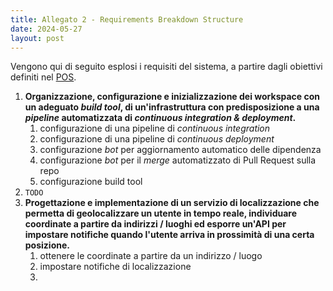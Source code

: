 ```yaml
---
title: Allegato 2 - Requirements Breakdown Structure
date: 2024-05-27
layout: post
---
```


Vengono qui di seguito esplosi i requisiti del sistema, a partire dagli obiettivi definiti nel [POS](1-pos.md).

1. **Organizzazione, configurazione e inizializzazione dei workspace con un adeguato _build tool_, di un'infrastruttura con predisposizione a una _pipeline_ automatizzata di _continuous integration & deployment_.**
   1. configurazione di una pipeline di _continuous integration_
   2. configurazione di una pipeline di _continuous deployment_
   3. configurazione _bot_ per aggiornamento automatico delle dipendenza
   4. configurazione _bot_ per il _merge_ automatizzato di Pull Request sulla repo
   5. configurazione build tool
2. `TODO`
3. **Progettazione e implementazione di un servizio di localizzazione che permetta di geolocalizzare un utente in tempo reale, individuare coordinate a partire da indirizzi / luoghi ed esporre un'API per impostare notifiche quando l'utente arriva in prossimità di una certa posizione.**
   1. ottenere le coordinate a partire da un indirizzo / luogo
   2. impostare notifiche di localizzazione
   3. 
